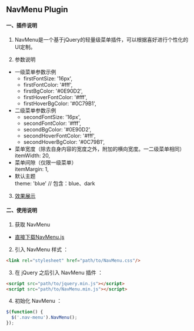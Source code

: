 ## NavMenu Plugin

#### 一、插件说明
1. NavMenu是一个基于jQuery的轻量级菜单插件，可以根据喜好进行个性化的UI定制。  

2. 参数说明  
  - 一级菜单参数示例
    - firstFontSize: '16px',  
    - firstFontColor: '#fff',  
    - firstBgColor: '#0E90D2',  
    - firstHoverFontColor: '#fff',  
    - firstHoverBgColor: '#0C79B1',
  - 二级菜单参数示例
    - secondFontSize: '16px',  
    - secondFontColor: '#fff',  
    - secondBgColor: '#0E90D2',  
    - secondHoverFontColor: '#fff',  
    - secondHoverBgColor: '#0C79B1',
  - 菜单宽度（除去自身内容的宽度之外，附加的横向宽度。一二级菜单相同）  
    itemWidth: 20,
  - 菜单间隙（仅限一级菜单）  
    itemMargin: 1,
  - 默认主题  
  theme: 'blue'     // 包含：blue、dark
3. [效果展示](http://dreamon324.github.io/JavaScriptLibs/NavMenu/demo.html)

#### 二、使用说明
1. 获取 NavMenu
- [直接下载NavMenu.js](https://raw.githubusercontent.com/DreamOn324/JavaScriptLibs/master/NavMenu/src/NavMenu.js)
2. 引入 NavMenu 样式 ：
  ```html
  <link rel="stylesheet" href="path/to/NavMenu.css"/>
  ```
3. 在 jQuery 之后引入 NavMenu 插件 ：
  ```html
  <script src="path/to/jquery.min.js"></script>
  <script src="path/to/NavMenu.min.js"></script>
  ```
4. 初始化 NavMenu ：
  ```js
  $(function() {
    $('.nav-menu').NavMenu();
  });
  ```
